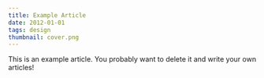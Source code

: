 ```yaml
---
title: Example Article
date: 2012-01-01
tags: design
thumbnail: cover.png
---
```


This is an example article. You probably want to delete it and write your own articles!
